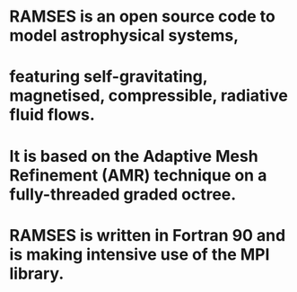 # RAMSES is an open source code to model astrophysical systems, 
# featuring self-gravitating, magnetised, compressible, radiative fluid flows. 
# It is based on the Adaptive Mesh Refinement (AMR) technique on a fully-threaded graded octree. 
#
# RAMSES is written in Fortran 90 and is making intensive use of the MPI library. 


